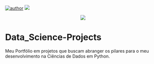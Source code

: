 [![author](https://img.shields.io/badge/author-AndréLeocádio-red.svg)](https://www.linkedin.com/in/andr%C3%A9-leoc%C3%A1dio-80824115b/) [![](https://img.shields.io/badge/python-3.7+-blue.svg)](https://www.python.org/downloads/release/python-365/)

<p align="center">
  <img src="banner.png" >
</p>


# Data_Science-Projects
Meu Portfólio em projetos que buscam abranger os pilares para o meu desenvolvimento na Ciências de Dados em Python.
